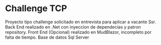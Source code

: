 # Challenge TCP

Proyecto tipo challenge solicitado en entrevista para aplicar a vacante Ssr.
Back End realizado en .Net con inyeccion de dependecias y patron repository.
Front End (Opcional) realizado en MudBlazor, incompleto por falta de tiempo.
Base de datos Sql Server
